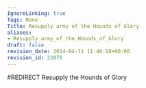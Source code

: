 ```yaml
---
IgnoreLinking: true
Tags: None
Title: Resupply army of the Hounds of Glory
aliases:
- Resupply_army_of_the_Hounds_of_Glory
draft: false
revision_date: 2014-04-11 11:48:18+00:00
revision_id: 23878
---
```


#REDIRECT Resupply the Hounds of Glory
